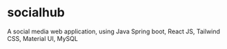 # socialhub
A social media web application, using Java Spring boot, React JS, Tailwind CSS, Material UI, MySQL
